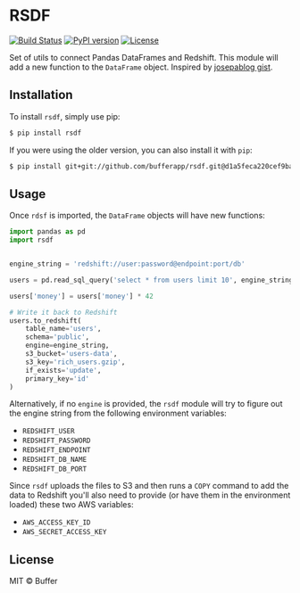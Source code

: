 # RSDF

[![Build Status](https://travis-ci.com/bufferapp/rsdf.svg?branch=master)](https://travis-ci.com/bufferapp/rsdf)
[![PyPI version](https://badge.fury.io/py/rsdf.svg)](https://badge.fury.io/py/rsdf)
[![License](https://img.shields.io/github/license/mashape/apistatus.svg)](LICENSE)

Set of utils to connect Pandas DataFrames and Redshift. This module will add a
new function to the `DataFrame` object. Inspired by [josepablog gist](https://gist.github.com/josepablog/1ce154a45dc20348b6718804ac8ad0a5).

## Installation

To install `rsdf`, simply use pip:

```bash
$ pip install rsdf
```

If you were using the older version, you can also install it with `pip`:

```bash
$ pip install git+git://github.com/bufferapp/rsdf.git@d1a5feca220cef9ba7da16da57a746dfb24ee8d7
```

## Usage

Once `rdsf` is imported, the `DataFrame` objects will have new functions:

```python
import pandas as pd
import rsdf


engine_string = 'redshift://user:password@endpoint:port/db'

users = pd.read_sql_query('select * from users limit 10', engine_string)

users['money'] = users['money'] * 42

# Write it back to Redshift
users.to_redshift(
    table_name='users',
    schema='public',
    engine=engine_string,
    s3_bucket='users-data',
    s3_key='rich_users.gzip',
    if_exists='update',
    primary_key='id'
)
```

Alternatively, if no `engine` is provided, the `rsdf` module will try to figure out the engine string from the following environment variables:

- `REDSHIFT_USER`
- `REDSHIFT_PASSWORD`
- `REDSHIFT_ENDPOINT`
- `REDSHIFT_DB_NAME`
- `REDSHIFT_DB_PORT`

Since `rsdf` uploads the files to S3 and then runs a `COPY` command to add the
data to Redshift you'll also need to provide (or have them in the environment
loaded) these two AWS variables:

- `AWS_ACCESS_KEY_ID`
- `AWS_SECRET_ACCESS_KEY`

## License

MIT © Buffer
